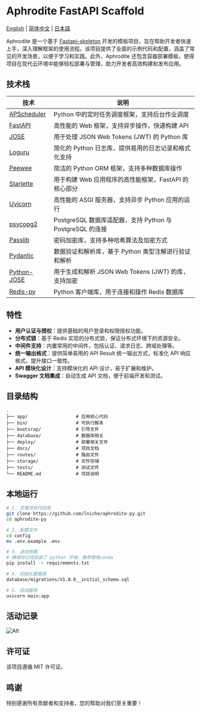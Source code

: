 # Aphrodite FastAPI Scaffold

[English](README.md) | [简体中文](README-zh.md) | [日本語](README-ja)

Aphrodite 是一个基于 [Fastapi-skeleton](https://github.com/kaxiluo/fastapi-skeleton) 开发的模板项目，旨在帮助开发者快速上手，深入理解框架的使用流程。该项目提供了全面的示例代码和配置，涵盖了常见的开发场景，以便于学习和实践。此外，Aphrodite 还包含容器部署模板，使得项目在现代云环境中能够轻松部署与管理，助力开发者高效构建和发布应用。

## 技术栈

| 技术                                                   | 说明                                                      |
| ------------------------------------------------------ | --------------------------------------------------------- |
| [APScheduler](https://github.com/agronholm/APScheduer) | Python 中的定时任务调度框架，支持后台作业调度             |
| [FastAPI](https://fastapi.tiangolo.com/)               | 高性能的 Web 框架，支持异步操作，快速构建 API             |
| [JOSE](https://github.com/python-jose/jose)            | 用于处理 JSON Web Tokens (JWT) 的 Python 库               |
| [Loguru](https://github.com/Delgan/loguru)             | 简化的 Python 日志库，提供易用的日志记录和格式化支持      |
| [Peewee](http://docs.peewee-orm.com/en/latest/)        | 简洁的 Python ORM 框架，支持多种数据库操作                |
| [Starlette](https://www.starlette.io/)                 | 用于构建 Web 应用程序的高性能框架，FastAPI 的核心部分     |
| [Uvicorn](https://www.uvicorn.org/)                    | 高性能的 ASGI 服务器，支持异步 Python 应用的运行          |
| [psycopg2](https://github.com/psycopg/psycopg2)        | PostgreSQL 数据库适配器，支持 Python 与 PostgreSQL 的连接 |
| [Passlib](https://passlib.readthedocs.io/en/stable/)   | 密码加密库，支持多种哈希算法及加密方式                    |
| [Pydantic](https://pydantic-docs.helpmanual.io/)       | 数据验证和解析库，基于 Python 类型注解进行验证和解析      |
| [Python-JOSE](https://github.com/mpdavis/python-jose)  | 用于生成和解析 JSON Web Tokens (JWT) 的库，支持加密       |
| [Redis-py](https://github.com/andymccurdy/redis-py)    | Python 客户端库，用于连接和操作 Redis 数据库              |

## 特性

- **用户认证与授权**：提供基础的用户登录和权限授权功能。
- **分布式锁**：基于 Redis 实现的分布式锁，保证分布式环境下的资源安全。
- **中间件支持**：内置常用的中间件，包括认证、请求日志、跨域处理等。
- **统一输出格式**：提供简单易用的 API Result 统一输出方式，标准化 API 响应格式，提升接口一致性。
- **API 模块化设计**：支持模块化的 API 设计，易于扩展和维护。
- **Swagger 文档集成**：自动生成 API 文档，便于前端开发和测试。

## 目录结构

```
.
├── app/                  # 应用核心代码
├── bin/                  # 可执行脚本
├── bootsrap/             # 引导文件
├── database/             # 数据库相关
├── deploy/               # 部署相关文件
├── docs/                 # 项目文档
├── routes/               # 路由文件
├── storage/              # 文件存储
├── tests/                # 测试文件
└── README.md             # 项目说明
```

## 本地运行

```bash
# 1. 克隆项目代码库
git clone https://github.com/lniche/aphrodite-py.git
cd aphrodite-py

# 2. 配置文件
cd config
mv .env.example .env

# 3. 添加依赖
# 确保你已经安装了 python 环境，推荐使用conda
pip install -r requirements.txt

# 4. 初始化数据库
database/migrations/V1.0.0__initial_schema.sql

# 5. 启动服务
uvicorn main:app
```

## 活动记录

![Alt](https://repobeats.axiom.co/api/embed/57c3b523ffb088038484a6b3883890a2615b3fa5.svg "Repobeats analytics image")

## 许可证

该项目遵循 MIT 许可证。

## 鸣谢

特别感谢所有贡献者和支持者，您的帮助对我们至关重要！
